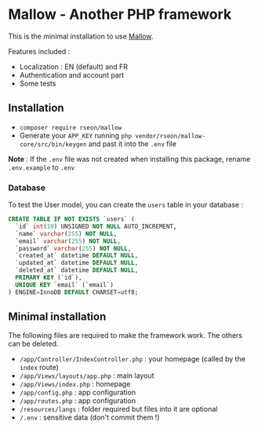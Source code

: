 # Mallow - Another PHP framework

This is the minimal installation to use [Mallow](https://github.com/rseon/mallow-core).

Features included :
- Localization : EN (default) and FR
- Authentication and account part
- Some tests


## Installation

- `composer require rseon/mallow`
- Generate your `APP_KEY` running `php vendor/rseon/mallow-core/src/bin/keygen` and past it into the `.env` file

**Note** : If the `.env` file was not created when installing this package, rename `.env.example` to `.env`


### Database

To test the User model, you can create the `users` table in your database :

```sql
CREATE TABLE IF NOT EXISTS `users` (
  `id` int(10) UNSIGNED NOT NULL AUTO_INCREMENT,
  `name` varchar(255) NOT NULL,
  `email` varchar(255) NOT NULL,
  `password` varchar(255) NOT NULL,
  `created_at` datetime DEFAULT NULL,
  `updated_at` datetime DEFAULT NULL,
  `deleted_at` datetime DEFAULT NULL,
  PRIMARY KEY (`id`),
  UNIQUE KEY `email` (`email`)
) ENGINE=InnoDB DEFAULT CHARSET=utf8;
```


## Minimal installation

The following files are required to make the framework work. The others can be deleted.

- `/app/Controller/IndexController.php` : your homepage (called by the `index` route)
- `/app/Views/layouts/app.php` : main layout
- `/app/Views/index.php` : homepage
- `/app/config.php` : app configuration
- `/app/routes.php` : app configuration
- `/resources/langs` : folder required but files into it are optional
- `/.env` : sensitive data (don't commit them !)
